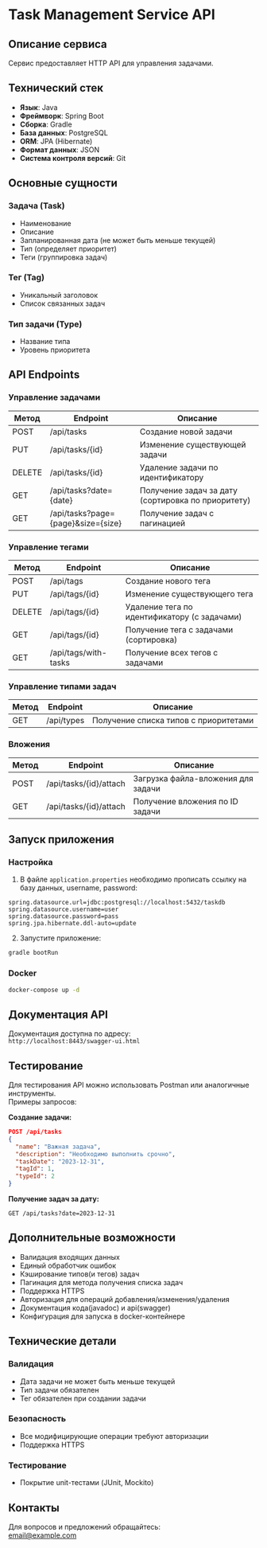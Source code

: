 # Task Management Service API

## Описание сервиса

Сервис предоставляет HTTP API для управления задачами.

## Технический стек

- **Язык**: Java
- **Фреймворк**: Spring Boot
- **Сборка**: Gradle
- **База данных**: PostgreSQL
- **ORM**: JPA (Hibernate)
- **Формат данных**: JSON
- **Система контроля версий**: Git

## Основные сущности

### Задача (Task)
- Наименование
- Описание
- Запланированная дата (не может быть меньше текущей)
- Тип (определяет приоритет)
- Теги (группировка задач)

### Тег (Tag)
- Уникальный заголовок
- Список связанных задач

### Тип задачи (Type)
- Название типа
- Уровень приоритета

## API Endpoints

### Управление задачами

| Метод | Endpoint                     | Описание                                  |
|-------|------------------------------|------------------------------------------|
| POST  | /api/tasks                   | Создание новой задачи                    |
| PUT   | /api/tasks/{id}              | Изменение существующей задачи            |
| DELETE| /api/tasks/{id}               | Удаление задачи по идентификатору        |
| GET   | /api/tasks?date={date}       | Получение задач за дату (сортировка по приоритету) |
| GET   | /api/tasks?page={page}&size={size} | Получение задач с пагинацией      |

### Управление тегами

| Метод | Endpoint          | Описание                                      |
|-------|-------------------|----------------------------------------------|
| POST  | /api/tags         | Создание нового тега                         |
| PUT   | /api/tags/{id}    | Изменение существующего тега                 |
| DELETE| /api/tags/{id}     | Удаление тега по идентификатору (с задачами) |
| GET   | /api/tags/{id}    | Получение тега с задачами (сортировка)       |
| GET   | /api/tags/with-tasks | Получение всех тегов с задачами             |

### Управление типами задач

| Метод | Endpoint       | Описание                              |
|-------|----------------|--------------------------------------|
| GET   | /api/types     | Получение списка типов с приоритетами |

### Вложения

| Метод | Endpoint               | Описание                          |
|-------|------------------------|----------------------------------|
| POST  | /api/tasks/{id}/attach | Загрузка файла-вложения для задачи |
| GET   | /api/tasks/{id}/attach | Получение вложения по ID задачи   |

## Запуск приложения

### Настройка
1. В файле `application.properties` необходимо прописать ссылку на базу данных, username, password:
```properties
spring.datasource.url=jdbc:postgresql://localhost:5432/taskdb
spring.datasource.username=user
spring.datasource.password=pass
spring.jpa.hibernate.ddl-auto=update
```

2. Запустите приложение:
```bash
gradle bootRun
```

### Docker
```bash
docker-compose up -d
```

## Документация API

Документация доступна по адресу:  
`http://localhost:8443/swagger-ui.html`

## Тестирование

Для тестирования API можно использовать Postman или аналогичные инструменты.  
Примеры запросов:

**Создание задачи:**
```json
POST /api/tasks
{
  "name": "Важная задача",
  "description": "Необходимо выполнить срочно",
  "taskDate": "2023-12-31",
  "tagId": 1,
  "typeId": 2
}
```

**Получение задач за дату:**
```
GET /api/tasks?date=2023-12-31
```

## Дополнительные возможности

- Валидация входящих данных
- Единый обработчик ошибок
- Кэширование типов(и тегов) задач
- Пагинация для метода получения списка задач
- Поддержка HTTPS
- Авторизация для операций добавления/изменения/удаления
- Документация кода(javadoc) и api(swagger)
- Конфигурация для запуска в docker-контейнере 


## Технические детали

### Валидация
- Дата задачи не может быть меньше текущей
- Тип задачи обязателен
- Тег обязателен при создании задачи

### Безопасность
- Все модифицирующие операции требуют авторизации
- Поддержка HTTPS

### Тестирование
- Покрытие unit-тестами (JUnit, Mockito)

## Контакты

Для вопросов и предложений обращайтесь:  
[email@example.com](mailto:email@example.com)